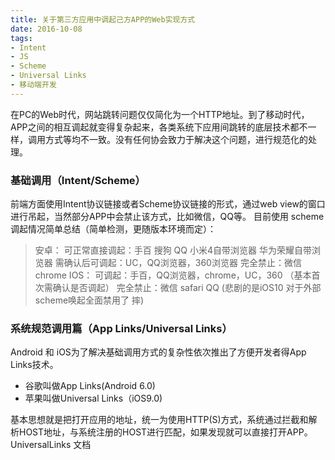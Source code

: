 ```yaml
---
title: 关于第三方应用中调起己方APP的Web实现方式
date: 2016-10-08
tags: 
- Intent
- JS
- Scheme
- Universal Links
- 移动端开发
---
```



在PC的Web时代，网站跳转问题仅仅简化为一个HTTP地址。到了移动时代，APP之间的相互调起就变得复杂起来，各类系统下应用间跳转的底层技术都不一样，调用方式等均不一致。没有任何协会致力于解决这个问题，进行规范化的处理。
### 基础调用（Intent/Scheme）
前端方面使用Intent协议链接或者Scheme协议链接的形式，通过web view的窗口进行吊起，当然部分APP中会禁止该方式，比如微信，QQ等。 目前使用 scheme 调起情况简单总结（简单检测，更随版本环境而定）：

> 安卓： 可正常直接调起：手百 搜狗 QQ 小米4自带浏览器 华为荣耀自带浏览器 需确认后可调起：UC，QQ浏览器，360浏览器 完全禁止：微信 chrome IOS： 可调起：手百，QQ浏览器，chrome，UC，360 （基本首次需确认是否调起） 完全禁止：微信 safari QQ (悲剧的是iOS10 对于外部scheme唤起全面禁用了 摔)

### 系统规范调用篇（App Links/Universal Links）
Android 和 iOS为了解决基础调用方式的复杂性依次推出了方便开发者得App Links技术。

*   谷歌叫做App Links(Android 6.0)
*   苹果叫做Universal Links（iOS9.0)

基本思想就是把打开应用的地址，统一为使用HTTP(S)方式，系统通过拦截和解析HOST地址，与系统注册的HOST进行匹配，如果发现就可以直接打开APP。 UniversalLinks 文档